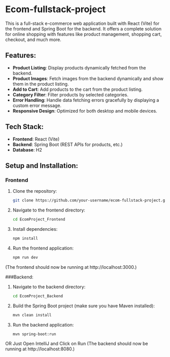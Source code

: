 # Ecom-fullstack-project
This is a full-stack e-commerce web application built with React (Vite) for the frontend and Spring Boot for the backend. It offers a complete solution for online shopping with features like product management, shopping cart, checkout, and much more.

## Features:
- **Product Listing**: Display products dynamically fetched from the backend.
- **Product Images**: Fetch images from the backend dynamically and show them in the product listing.
- **Add to Cart**: Add products to the cart from the product listing.
- **Category Filter**: Filter products by selected categories.
- **Error Handling**: Handle data fetching errors gracefully by displaying a custom error message.
- **Responsive Design**: Optimized for both desktop and mobile devices.

## Tech Stack:
- **Frontend**: React (Vite)
- **Backend**: Spring Boot (REST APIs for products, etc.)
- **Database**: H2

## Setup and Installation:
### Frontend
1. Clone the repository:
   ```bash
   git clone https://github.com/your-username/ecom-fullstack-project.git
2. Navigate to the frontend directory:
   ```bash
   cd EcomProject_Frontend
3. Install dependencies:
   ```bash
   npm install
4. Run the frontend application:
   ```bash
   npm run dev
(The frontend should now be running at http://localhost:3000.)

###Backend:
1. Navigate to the backend directory:
   ```bash
   cd EcomProject_Backend
2. Build the Spring Boot project (make sure you have Maven installed):
   ```bash
   mvn clean install
3. Run the backend application:
   ```bash
   mvn spring-boot:run
   
OR 
Just Open IntelliJ and Click on Run
(The backend should now be running at http://localhost:8080.)
